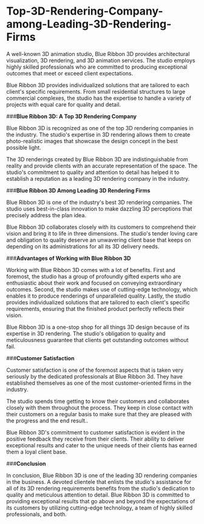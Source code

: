 # Top-3D-Rendering-Company-among-Leading-3D-Rendering-Firms
A well-known 3D animation studio, Blue Ribbon 3D provides architectural visualization, 3D rendering, and 3D animation services. The studio employs highly skilled professionals who are committed to producing exceptional outcomes that meet or exceed client expectations.

Blue Ribbon 3D provides individualized solutions that are tailored to each client's specific requirements. From small residential structures to large commercial complexes, the studio has the expertise to handle a variety of projects with equal care for quality and detail.

###**Blue Ribbon 3D: A Top 3D Rendering Company**

Blue Ribbon 3D is recognized as one of the top 3D rendering companies in the industry. The studio's expertise in 3D rendering allows them to create photo-realistic images that showcase the design concept in the best possible light.

The 3D renderings created by Blue Ribbon 3D are indistinguishable from reality and provide clients with an accurate representation of the space. The studio's commitment to quality and attention to detail has helped it to establish a reputation as a leading 3D rendering company in the industry.

###**Blue Ribbon 3D Among Leading 3D Rendering Firms**

Blue Ribbon 3D is one of the industry's best 3D rendering companies. The studio uses best-in-class innovation to make dazzling 3D perceptions that precisely address the plan idea.

Blue Ribbon 3D collaborates closely with its customers to comprehend their vision and bring it to life in three dimensions. The studio's tender loving care and obligation to quality deserve an unwavering client base that keeps on depending on its administrations for all its 3D delivery needs.

###**Advantages of Working with Blue Ribbon 3D**

Working with Blue Ribbon 3D comes with a lot of benefits. First and foremost, the studio has a group of profoundly gifted experts who are enthusiastic about their work and focused on conveying extraordinary outcomes. Second, the studio makes use of cutting-edge technology, which enables it to produce renderings of unparalleled quality. Lastly, the studio provides individualized solutions that are tailored to each client's specific requirements, ensuring that the finished product perfectly reflects their vision.

Blue Ribbon 3D is a one-stop shop for all things 3D design because of its expertise in 3D rendering. The studio's obligation to quality and meticulousness guarantee that clients get outstanding outcomes without fail.

###**Customer Satisfaction**

Customer satisfaction is one of the foremost aspects that is taken very seriously by the dedicated professionals at Blue Ribbon 3d. They have established themselves as one of the most customer-oriented firms in the industry.

The studio spends time getting to know their customers and collaborates closely with them throughout the process. They keep in close contact with their customers on a regular basis to make sure that they are pleased with the progress and the end result..

Blue Ribbon 3D's commitment to customer satisfaction is evident in the positive feedback they receive from their clients. Their ability to deliver exceptional results and cater to the unique needs of their clients has earned them a loyal client base.

###**Conclusion**

In conclusion, Blue Ribbon 3D is one of the leading 3D rendering companies in the business. A devoted clientele that enlists the studio's assistance for all of its 3D rendering requirements benefits from the studio's dedication to quality and meticulous attention to detail. Blue Ribbon 3D is committed to providing exceptional results that go above and beyond the expectations of its customers by utilizing cutting-edge technology, a team of highly skilled professionals, and both.

